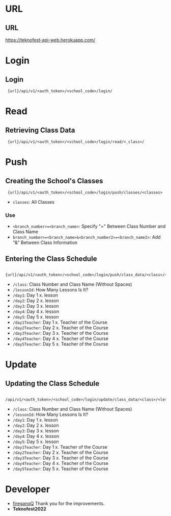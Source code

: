 # URL
## URL
https://teknofest-api-web.herokuapp.com/

# Login
## Login
```url
 {url}/api/v1/<auth_token>/<school_code>/login/
```

# Read
## Retrieving Class Data
```url
 {url}/api/v1/<auth_token>/<school_code>/login/read/<_class>/
```

# Push
## Creating the School's Classes
```url
 {url}/api/v1/<auth_token>/<school_code>/login/push/classes/<classes>
```
 - ```classes```: All Classes

### Use
 - ```<branch_number>=<branch_name>```: Specify "=" Between Class Number and Class Name
 - ```branch_number>=<branch_name>&<branch_number2>=<branch_name2>```: Add "&" Between Class Information


## Entering the Class Schedule
```url
 {url}/api/v1/<auth_token>/<school_code>/login/push/class_data/<class>/<lessonId>/<day1>/<day2>/<day3>/<day4>/<day5>/<day1Teacher>/<day2Teacher>/<day3Teacher>/<day4Teacher>/<day5Teacher>/
```
 - ```/class```: Class Number and Class Name (Without Spaces)
 - ```/lessonId```: How Many Lessons Is It?
 - ```/day1```: Day 1 x. lesson
 - ```/day2```: Day 2 x. lesson
 - ```/day3```: Day 3 x. lesson
 - ```/day4```: Day 4 x. lesson
 - ```/day5```: Day 5 x. lesson
 - ```/day1Teacher```: Day 1 x. Teacher of the Course
 - ```/day2Teacher```: Day 2 x. Teacher of the Course
 - ```/day3Teacher```: Day 3 x. Teacher of the Course
 - ```/day4Teacher```: Day 4 x. Teacher of the Course
 - ```/day5Teacher```: Day 5 x. Teacher of the Course


# Update
## Updating the Class Schedule
```url
 /api/v1/<auth_token>/<school_code>/login/update/class_data/<class>/<lessonId>/<day1>/<day2>/<day3>/<day4>/<day5>/<day1Teacher>/<day2Teacher>/<day3Teacher>/<day4Teacher>/<day5Teacher>/
```
 - ```/class```: Class Number and Class Name (Without Spaces)
 - ```/lessonId```: How Many Lessons Is It?
 - ```/day1```: Day 1 x. lesson
 - ```/day2```: Day 2 x. lesson
 - ```/day3```: Day 3 x. lesson
 - ```/day4```: Day 4 x. lesson
 - ```/day5```: Day 5 x. lesson
 - ```/day1Teacher```: Day 1 x. Teacher of the Course
 - ```/day2Teacher```: Day 2 x. Teacher of the Course
 - ```/day3Teacher```: Day 3 x. Teacher of the Course
 - ```/day4Teacher```: Day 4 x. Teacher of the Course
 - ```/day5Teacher```: Day 5 x. Teacher of the Course



# Developer
 - [fireganqQ](https://github.com/fireganqQ) Thank you for the improvements.
 - **Teknofest2022**
